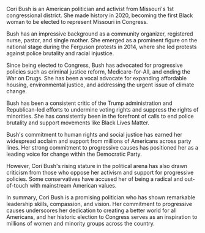 Cori Bush is an American politician and activist from Missouri's 1st congressional district. She made history in 2020, becoming the first Black woman to be elected to represent Missouri in Congress.

Bush has an impressive background as a community organizer, registered nurse, pastor, and single mother. She emerged as a prominent figure on the national stage during the Ferguson protests in 2014, where she led protests against police brutality and racial injustice.

Since being elected to Congress, Bush has advocated for progressive policies such as criminal justice reform, Medicare-for-All, and ending the War on Drugs. She has been a vocal advocate for expanding affordable housing, environmental justice, and addressing the urgent issue of climate change.

Bush has been a consistent critic of the Trump administration and Republican-led efforts to undermine voting rights and suppress the rights of minorities. She has consistently been in the forefront of calls to end police brutality and support movements like Black Lives Matter.

Bush's commitment to human rights and social justice has earned her widespread acclaim and support from millions of Americans across party lines. Her strong commitment to progressive causes has positioned her as a leading voice for change within the Democratic Party.

However, Cori Bush's rising stature in the political arena has also drawn criticism from those who oppose her activism and support for progressive policies. Some conservatives have accused her of being a radical and out-of-touch with mainstream American values.

In summary, Cori Bush is a promising politician who has shown remarkable leadership skills, compassion, and vision. Her commitment to progressive causes underscores her dedication to creating a better world for all Americans, and her historic election to Congress serves as an inspiration to millions of women and minority groups across the country.
